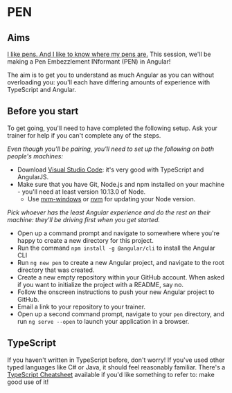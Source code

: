 # PEN

## Aims

[I like pens. And I like to know where my pens are.](https://www.youtube.com/watch?v=prNQrG_M-ZY) This session, we'll be making a Pen Embezzlement INformant (PEN) in Angular!

The aim is to get you to understand as much Angular as you can without overloading you: you'll each have differing amounts of experience with TypeScript and Angular.

## Before you start

To get going, you'll need to have completed the following setup. Ask your trainer for help if you can't complete any of the steps.

*Even though you'll be pairing, you'll need to set up the following on both people's machines:*

  - Download [Visual Studio Code](https://code.visualstudio.com/): it's very good with TypeScript and AngularJS.
  - Make sure that you have Git, Node.js and npm installed on your machine - you'll need at least version 10.13.0 of Node.
      - Use [nvm-windows](https://github.com/coreybutler/nvm-windows) or [nvm](https://github.com/nvm-sh/nvm) for updating your Node version.

*Pick whoever has the least Angular experience and do the rest on their machine: they'll be driving first when you get started.*

  - Open up a command prompt and navigate to somewhere where you're happy to create a new directory for this project.
  - Run the command `npm install -g @angular/cli` to install the Angular CLI
  - Run `ng new pen` to create a new Angular project, and navigate to the root directory that was created.
  - Create a new empty repository within your GitHub account. When asked if you want to initialize the project with a README, say no.
  - Follow the onscreen instructions to push your new Angular project to GitHub.
  - Email a link to your repository to your trainer.
  - Open up a second command prompt, navigate to your `pen` directory, and run `ng serve --open` to launch your application in a browser.

## TypeScript

If you haven't written in TypeScript before, don't worry! If you've used other typed languages like C# or Java, it should feel reasonably familiar. There's a [TypeScript Cheatsheet](TypescriptCheatsheet.md) available if you'd like something to refer to: make good use of it!